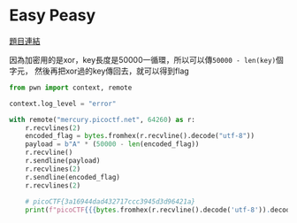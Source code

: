 # Easy Peasy

[題目連結](https://play.picoctf.org/practice/challenge/125)

因為加密用的是xor，key長度是50000一循環，所以可以傳`50000 - len(key)`個字元，
然後再把xor過的key傳回去，就可以得到flag

```python
from pwn import context, remote

context.log_level = "error"

with remote("mercury.picoctf.net", 64260) as r:
    r.recvlines(2)
    encoded_flag = bytes.fromhex(r.recvline().decode("utf-8"))
    payload = b"A" * (50000 - len(encoded_flag))
    r.recvline()
    r.sendline(payload)
    r.recvlines(2)
    r.sendline(encoded_flag)
    r.recvlines(2)
    
    # picoCTF{3a16944dad432717ccc3945d3d96421a}
    print(f"picoCTF{{{bytes.fromhex(r.recvline().decode('utf-8')).decode('utf-8')}}}")
```
